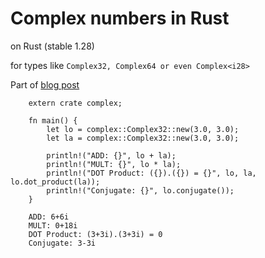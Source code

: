 #  Complex numbers in Rust 

on Rust (stable 1.28)

for types like `Complex32, Complex64 or even Complex<i28>`

Part of [blog post](https://earvinkayonga.com/implement-complex-numbers-in-rust)

```
    extern crate complex;

    fn main() {
        let lo = complex::Complex32::new(3.0, 3.0);
        let la = complex::Complex32::new(3.0, 3.0);

        println!("ADD: {}", lo + la);
        println!("MULT: {}", lo * la);
        println!("DOT Product: ({}).({}) = {}", lo, la, lo.dot_product(la));
        println!("Conjugate: {}", lo.conjugate());
    }
```

```
    ADD: 6+6i
    MULT: 0+18i
    DOT Product: (3+3i).(3+3i) = 0
    Conjugate: 3-3i
```